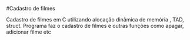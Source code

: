 #Cadastro de filmes

Cadastro de filmes em C utilizando alocação dinâmica de memória , TAD, struct.
Programa faz o cadastro de filmes e outras funções como apagar, adicionar filme etc

